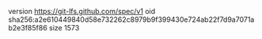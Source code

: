 version https://git-lfs.github.com/spec/v1
oid sha256:a2e610449840d58e732262c8979b9f399430e724ab22f7d9a7071ab2e3f85f86
size 1573
